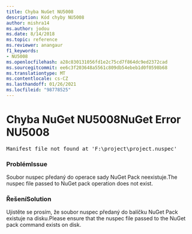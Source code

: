 ```yaml
---
title: Chyba NuGet NU5008
description: Kód chyby NU5008
author: mishra14
ms.author: jodou
ms.date: 8/14/2018
ms.topic: reference
ms.reviewer: anangaur
f1_keywords:
- NU5008
ms.openlocfilehash: a28c830131056fd1e2c75cd7f864dc9ed2372cad
ms.sourcegitcommit: ee6c3f203648a5561c809db54ebeb1d0f0598b68
ms.translationtype: MT
ms.contentlocale: cs-CZ
ms.lasthandoff: 01/26/2021
ms.locfileid: "98778525"
---
```

# <a name="nuget-error-nu5008"></a><span data-ttu-id="cf0ff-103">Chyba NuGet NU5008</span><span class="sxs-lookup"><span data-stu-id="cf0ff-103">NuGet Error NU5008</span></span>
<pre>Manifest file not found at 'F:\project\project.nuspec'</pre>

### <a name="issue"></a><span data-ttu-id="cf0ff-104">Problém</span><span class="sxs-lookup"><span data-stu-id="cf0ff-104">Issue</span></span>

<span data-ttu-id="cf0ff-105">Soubor nuspec předaný do operace sady NuGet Pack neexistuje.</span><span class="sxs-lookup"><span data-stu-id="cf0ff-105">The nuspec file passed to NuGet pack operation does not exist.</span></span>


### <a name="solution"></a><span data-ttu-id="cf0ff-106">Řešení</span><span class="sxs-lookup"><span data-stu-id="cf0ff-106">Solution</span></span>

<span data-ttu-id="cf0ff-107">Ujistěte se prosím, že soubor nuspec předaný do balíčku NuGet Pack existuje na disku.</span><span class="sxs-lookup"><span data-stu-id="cf0ff-107">Please ensure that the nuspec file passed to the NuGet pack command exists on disk.</span></span>

